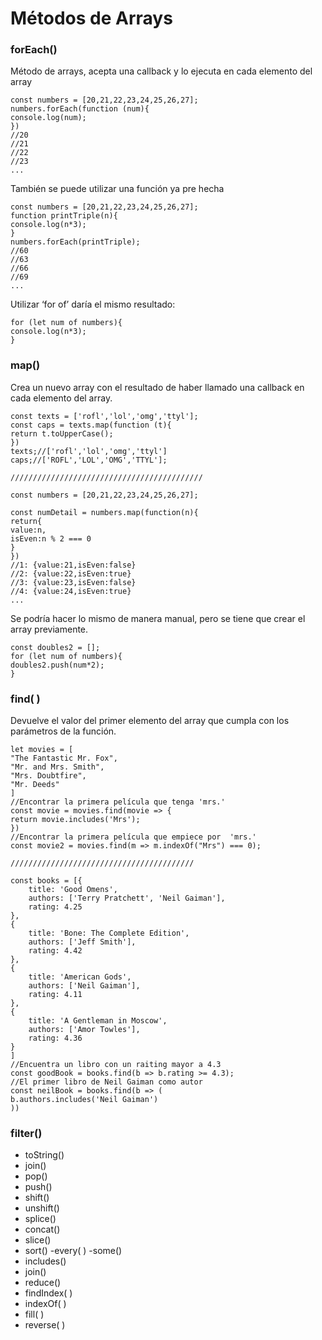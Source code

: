 # Métodos de Arrays

### forEach()

Método de arrays, acepta una callback y lo ejecuta en cada elemento del array

    const numbers = [20,21,22,23,24,25,26,27];
    numbers.forEach(function (num){
    console.log(num);
    })
    //20
    //21
    //22
    //23
    ...

También se puede utilizar una función ya pre hecha

    const numbers = [20,21,22,23,24,25,26,27];
    function printTriple(n){
    console.log(n*3);
    }
    numbers.forEach(printTriple);
    //60
    //63
    //66
    //69
    ...

Utilizar ‘for of’ daría el mismo resultado:

    for (let num of numbers){
    console.log(n*3);
    }

### map()

Crea un nuevo array con el resultado de haber llamado una callback en cada elemento del array.

    const texts = ['rofl','lol','omg','ttyl'];
    const caps = texts.map(function (t){
    return t.toUpperCase();
    })
    texts;//['rofl','lol','omg','ttyl']
    caps;//['ROFL','LOL','OMG','TTYL'];

    ///////////////////////////////////////////

    const numbers = [20,21,22,23,24,25,26,27];

    const numDetail = numbers.map(function(n){
    return{
    value:n,
    isEven:n % 2 === 0
    }
    })
    //1: {value:21,isEven:false}
    //2: {value:22,isEven:true}
    //3: {value:23,isEven:false}
    //4: {value:24,isEven:true}
    ...

Se podría hacer lo mismo de manera manual, pero se tiene que crear el array previamente.

    const doubles2 = [];
    for (let num of numbers){
    doubles2.push(num*2);
    }

### find( )

Devuelve el valor del primer elemento del array que cumpla con los parámetros de la función.

    let movies = [
    "The Fantastic Mr. Fox",
    "Mr. and Mrs. Smith",
    "Mrs. Doubtfire",
    "Mr. Deeds"
    ]
    //Encontrar la primera película que tenga 'mrs.'
    const movie = movies.find(movie => {
    return movie.includes('Mrs');
    })
    //Encontrar la primera película que empiece por  'mrs.'
    const movie2 = movies.find(m => m.indexOf("Mrs") === 0);

    /////////////////////////////////////////

    const books = [{
        title: 'Good Omens',
        authors: ['Terry Pratchett', 'Neil Gaiman'],
        rating: 4.25
    },
    {
        title: 'Bone: The Complete Edition',
        authors: ['Jeff Smith'],
        rating: 4.42
    },
    {
        title: 'American Gods',
        authors: ['Neil Gaiman'],
        rating: 4.11
    },
    {
        title: 'A Gentleman in Moscow',
        authors: ['Amor Towles'],
        rating: 4.36
    }
    ]
    //Encuentra un libro con un raiting mayor a 4.3
    const goodBook = books.find(b => b.rating >= 4.3);
    //El primer libro de Neil Gaiman como autor
    const neilBook = books.find(b => (
    b.authors.includes('Neil Gaiman')
    ))

### filter()
 
- toString()
- join()
- pop()
- push()
- shift()
- unshift()
- splice()
- concat()
- slice()
- sort()
-every( )
-some()
- includes()
- join()
- reduce()
- findIndex( )
- indexOf( )
- fill( )
- reverse( )